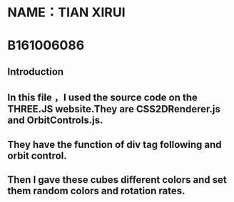 # NAME：TIAN XIRUI
# B161006086
## Introduction
## In this file ，I used the source code on the THREE.JS website.They are CSS2DRenderer.js and OrbitControls.js.
## They have the function of div tag following and orbit control.
## Then I gave these cubes different colors and set them random colors and rotation rates.
